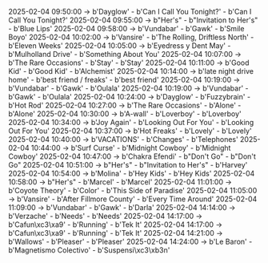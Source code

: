 2025-02-04 09:50:00 -> b'Dayglow' - b'Can I Call You Tonight?' - b'Can I Call You Tonight?'
2025-02-04 09:55:00 -> b"Her's" - b"Invitation to Her's" - b'Blue Lips'
2025-02-04 09:58:00 -> b'Vundabar' - b'Gawk' - b'Smile Boyo'
2025-02-04 10:02:00 -> b'Vansire' - b'The Rolling, Driftless North' - b'Eleven Weeks'
2025-02-04 10:05:00 -> b'Eyedress y Dent May' - b'Mulholland Drive' - b'Something About You'
2025-02-04 10:07:00 -> b'The Rare Occasions' - b'Stay' - b'Stay'
2025-02-04 10:11:00 -> b'Good Kid' - b'Good Kid' - b'Alchemist'
2025-02-04 10:14:00 -> b'late night drive home' - b'best friend / freaks' - b'best friend'
2025-02-04 10:19:00 -> b'Vundabar' - b'Gawk' - b'Oulala'
2025-02-04 10:19:00 -> b'Vundabar' - b'Gawk' - b'Oulala'
2025-02-04 10:24:00 -> b'Dayglow' - b'Fuzzybrain' - b'Hot Rod'
2025-02-04 10:27:00 -> b'The Rare Occasions' - b'Alone' - b'Alone'
2025-02-04 10:30:00 -> b'A-wall' - b'Loverboy' - b'Loverboy'
2025-02-04 10:34:00 -> b'Joy Again' - b'Looking Out For You' - b'Looking Out For You'
2025-02-04 10:37:00 -> b'Hot Freaks' - b'Lovely' - b'Lovely'
2025-02-04 10:40:00 -> b'VACATIONS' - b'Changes' - b'Telephones'
2025-02-04 10:44:00 -> b'Surf Curse' - b'Midnight Cowboy' - b'Midnight Cowboy'
2025-02-04 10:47:00 -> b'Chakra Efendi' - b"Don't Go" - b"Don't Go"
2025-02-04 10:51:00 -> b"Her's" - b"Invitation to Her's" - b'Harvey'
2025-02-04 10:54:00 -> b'Molina' - b'Hey Kids' - b'Hey Kids'
2025-02-04 10:58:00 -> b"Her's" - b'Marcel' - b'Marcel'
2025-02-04 11:01:00 -> b'Coyote Theory' - b'Color' - b'This Side of Paradise'
2025-02-04 11:05:00 -> b'Vansire' - b'After Fillmore County' - b'Every Time Around'
2025-02-04 11:09:00 -> b'Vundabar' - b'Gawk' - b'Darla'
2025-02-04 14:14:00 -> b'Verzache' - b'Needs' - b'Needs'
2025-02-04 14:17:00 -> b'Cafun\xc3\xa9' - b'Running' - b'Tek It'
2025-02-04 14:17:00 -> b'Cafun\xc3\xa9' - b'Running' - b'Tek It'
2025-02-04 14:21:00 -> b'Wallows' - b'Pleaser' - b'Pleaser'
2025-02-04 14:24:00 -> b'Le Baron' - b'Magnetismo Colectivo' - b'Suspensi\xc3\xb3n'
